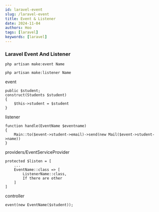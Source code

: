 ```yaml
---
id: laravel-event
slug: /laravel-event
title: Event & Listener
date: 2024-11-04
authors: Hoo
tags: [laravel]
keywords: [laravel]
---
```


### Laravel Event And Listener

```
php artisan make:event Name
```

```
php artisan make:listener Name
```

event

```
public $student;
construct(Students $student)
{
	$this->student = $student
}
```

listener

```
function handle(EventName $eventname)
{
	Main::to($event->student->email)->send(new Mail($event->student->name))
}
```

providers/EventServiceProvider

```
protected $listen = [
	...
	EventName::class => [
		ListenerName::class,
		If there are other
	]
]
```

controller

```
event(new EventName($student));
```

